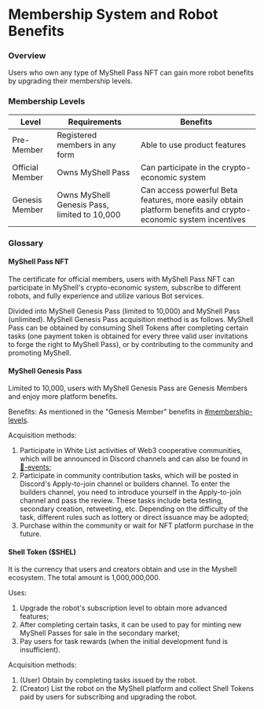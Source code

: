 # Membership System and Robot Benefits

### Overview

Users who own any type of MyShell Pass NFT can gain more robot benefits by upgrading their membership levels.

### Membership Levels

| Level       | Requirements                         | Benefits                                                                                     |
| ----------- | ------------------------------------ | -------------------------------------------------------------------------------------------- |
| Pre-Member  | Registered members in any form       | Able to use product features                                                                  |
| Official Member | Owns MyShell Pass                 | Can participate in the crypto-economic system                                                |
| Genesis Member | Owns MyShell Genesis Pass, limited to 10,000 | Can access powerful Beta features, more easily obtain platform benefits and crypto-economic system incentives |

### Glossary

#### MyShell Pass NFT

The certificate for official members, users with MyShell Pass NFT can participate in MyShell's crypto-economic system, subscribe to different robots, and fully experience and utilize various Bot services.

Divided into MyShell Genesis Pass (limited to 10,000) and MyShell Pass (unlimited). MyShell Genesis Pass acquisition method is as follows. MyShell Pass can be obtained by consuming Shell Tokens after completing certain tasks (one payment token is obtained for every three valid user invitations to forge the right to MyShell Pass), or by contributing to the community and promoting MyShell.

#### MyShell Genesis Pass

Limited to 10,000, users with MyShell Genesis Pass are Genesis Members and enjoy more platform benefits.

Benefits: As mentioned in the "Genesis Member" benefits in [#membership-levels](membership-system-and-robot-benefits.md#membership-levels "mention").

Acquisition methods:

1. Participate in White List activities of Web3 cooperative communities, which will be announced in Discord channels and can also be found in [🎉-events](../🎉-events/ "mention");
2. Participate in community contribution tasks, which will be posted in Discord's Apply-to-join channel or builders channel. To enter the builders channel, you need to introduce yourself in the Apply-to-join channel and pass the review. These tasks include beta testing, secondary creation, retweeting, etc. Depending on the difficulty of the task, different rules such as lottery or direct issuance may be adopted;
3. Purchase within the community or wait for NFT platform purchase in the future.

#### Shell Token ($SHEL)

It is the currency that users and creators obtain and use in the Myshell ecosystem. The total amount is 1,000,000,000.

Uses:

1. Upgrade the robot's subscription level to obtain more advanced features;
2. After completing certain tasks, it can be used to pay for minting new MyShell Passes for sale in the secondary market;
3. Pay users for task rewards (when the initial development fund is insufficient).

Acquisition methods:

1. (User) Obtain by completing tasks issued by the robot.
2. (Creator) List the robot on the MyShell platform and collect Shell Tokens paid by users for subscribing and upgrading the robot.
